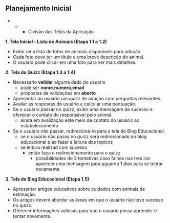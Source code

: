 ## Planejamento Inicial

- - - Divisão das Telas da Aplicação

**1. Tela Inicial - Lista de Animais (Etapa 1.1 a 1.2)**

- Exibir uma lista de fotos de animais disponíveis para adoção.
- Cada foto deve ter um título e uma breve descrição do animal.
- O usuário pode clicar em uma foto para ver mais detalhes.

**2. Tela do Quizz (Etapa 1.3 a 1.4)**

- Necessario **validar** alguma dado do usuario
  - pode ser **nome**,**numero**,**email**
  - propostas de validações em **aberto**
- Apresentar ao usuário um quizz de adoção com perguntas relevantes.
- Avaliar as respostas do usuário e calcular uma pontuação.
- Se o usuário passar no quizz, exibir uma mensagem de sucesso e oferecer o contato do responsável pelo animal.
  - ainda em avalização este meio de contato do usuario ao estabeleciomento
- Se o usuário não passar, redirecioná-lo para a tela do Blog Educacional.
  - se o usuario não passa no quizz sera redirecionado ao blog educacional e ao fazer a leitura dos topicos
  - se leitura realizad com sucesso
    - então faça o redirecionamento para o quizz
      - possibilidades de 3 tentativas caso falhes nas tres irar aparecer uma mensagem para aguarda 1 dias para se tentar novamente

**3. Tela do Blog Educacional (Etapa 1.5)**

- Apresentar artigos educativos sobre cuidados com animais de estimação.
- Os artigos devem abordar as áreas em que o usuário não teve sucesso no quizz.
- Oferecer informações valiosas para que o usuário possa aprender e tentar novamente.
